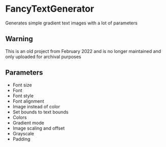# FancyTextGenerator
Generates simple gradient text images with a lot of parameters

## Warning
This is an old project from February 2022 and is no longer maintained and only uploaded for archival purposes

## Parameters
- Font size
- Font
- Font style
- Font alignment
- Image instead of color
- Set bounds to text bounds
- Colors
- Gradient mode
- Image scaling and offset
- Grayscale
- Padding
